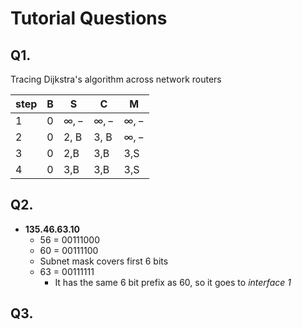 
# Tutorial Questions

## Q1.

Tracing Dijkstra's algorithm across network routers

| step | B   | S           | C           | M           |
| ---- | --- | ----------- | ----------- | ----------- |
| 1    | 0   | $\infty, -$ | $\infty, -$ | $\infty, -$ |
| 2    | 0   | 2, B        | 3, B        | $\infty, -$ |
| 3    | 0   | 2,B         | 3,B         | 3,S         |
| 4    | 0   | 3,B         | 3,B         | 3,S         |


## Q2.
- **135.46.63.10** 
	- 56 = 00111000
	- 60 = 00111100
	- Subnet mask covers first 6 bits
	- 63 = 00111111
		- It has the same 6 bit prefix as 60, so it goes to *interface 1*


## Q3. 


